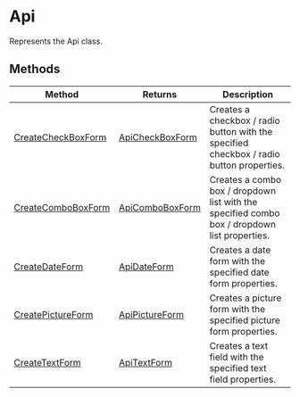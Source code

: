 # Api

Represents the Api class.


## Methods

| Method | Returns | Description |
| ------ | ------- | ----------- |
| [CreateCheckBoxForm](./Methods/CreateCheckBoxForm.md) | [ApiCheckBoxForm](../ApiCheckBoxForm/ApiCheckBoxForm.md) | Creates a checkbox / radio button with the specified checkbox / radio button properties. |
| [CreateComboBoxForm](./Methods/CreateComboBoxForm.md) | [ApiComboBoxForm](../ApiComboBoxForm/ApiComboBoxForm.md) | Creates a combo box / dropdown list with the specified combo box / dropdown list properties. |
| [CreateDateForm](./Methods/CreateDateForm.md) | [ApiDateForm](../ApiDateForm/ApiDateForm.md) | Creates a date form with the specified date form properties. |
| [CreatePictureForm](./Methods/CreatePictureForm.md) | [ApiPictureForm](../ApiPictureForm/ApiPictureForm.md) | Creates a picture form with the specified picture form properties. |
| [CreateTextForm](./Methods/CreateTextForm.md) | [ApiTextForm](../ApiTextForm/ApiTextForm.md) | Creates a text field with the specified text field properties. |
